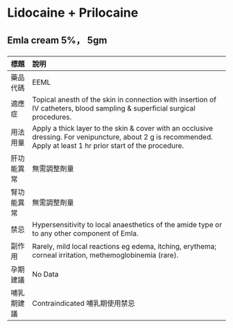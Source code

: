 # Lidocaine + Prilocaine

## Emla cream 5%， 5gm

##### 

| 標題       | 說明                                                                                                                                                              |
|:-----------|:------------------------------------------------------------------------------------------------------------------------------------------------------------------|
| 藥品代碼   | EEML                                                                                                                                                              |
| 適應症     | Topical anesth of the skin in connection with insertion of IV catheters, blood sampling & superficial surgical procedures.                                        |
| 用法用量   | Apply a thick layer to the skin & cover with an occlusive dressing. For venipuncture, about 2 g is recommended. Apply at least 1 hr prior start of the procedure. |
| 肝功能異常 | 無需調整劑量                                                                                                                                                      |
| 腎功能異常 | 無需調整劑量                                                                                                                                                      |
| 禁忌       | Hypersensitivity to local anaesthetics of the amide type or to any other component of Emla.                                                                       |
| 副作用     | Rarely, mild local reactions eg edema, itching, erythema; corneal irritation, methemoglobinemia (rare).                                                           |
| 孕期建議   | No Data                                                                                                                                                           |
| 哺乳期建議 | Contraindicated 哺乳期使用禁忌                                                                                                                                    |

